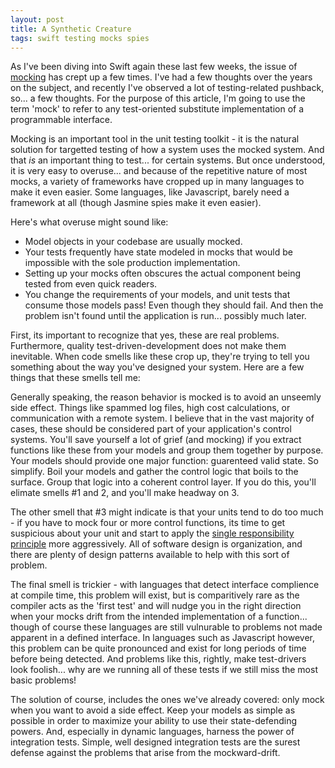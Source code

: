 ```yaml
---
layout: post
title: A Synthetic Creature
tags: swift testing mocks spies
---
```


As I've been diving into Swift again these last few weeks, the issue of [mocking](http://en.wikipedia.org/wiki/Mock_object) has crept up a few times. I've had a few thoughts over the years on the subject, and recently I've observed a lot of testing-related pushback, so... a few thoughts. For the purpose of this article, I'm going to use the term 'mock' to refer to any test-oriented substitute implementation of a programmable interface.

Mocking is an important tool in the unit testing toolkit - it is the natural solution for targetted testing of how a system uses the mocked system. And that *is* an important thing to test... for certain systems. But once understood, it is very easy to overuse... and because of the repetitive nature of most mocks, a variety of frameworks have cropped up in many languages to make it even easier. Some languages, like Javascript, barely need a framework at all (though Jasmine spies make it even easier).

Here's what overuse might sound like:

- Model objects in your codebase are usually mocked.
- Your tests frequently have state modeled in mocks that would be impossible with the sole production implementation.
- Setting up your mocks often obscures the actual component being tested from even quick readers.
- You change the requirements of your models, and unit tests that consume those models pass! Even though they should fail. And then the problem isn't found until the application is run... possibly much later.

First, its important to recognize that yes, these are real problems. Furthermore, quality test-driven-development does not make them inevitable. When code smells like these crop up, they're trying to tell you something about the way you've designed your system. Here are a few things that these smells tell me:

Generally speaking, the reason behavior is mocked is to avoid an unseemly side effect. Things like spammed log files, high cost calculations, or communication with a remote system. I believe that in the vast majority of cases, these should be considered part of your application's control systems. You'll save yourself a lot of grief (and mocking) if you extract functions like these from your models and group them together by purpose. Your models should provide one major function: guarenteed valid state. So simplify. Boil your models and gather the control logic that boils to the surface. Group that logic into a coherent control layer. If you do this, you'll elimate smells #1 and 2, and you'll make headway on 3.

The other smell that #3 might indicate is that your units tend to do too much - if you have to mock four or more control functions, its time to get suspicious about your unit and start to apply the [single responsibility principle](http://en.wikipedia.org/wiki/Single_responsibility_principle) more aggressively. All of software design is organization, and there are plenty of design patterns available to help with this sort of problem.

The final smell is trickier - with languages that detect interface complience at compile time, this problem will exist, but is comparitively rare as the compiler acts as the 'first test' and will nudge you in the right direction when your mocks drift from the intended implementation of a function... though of course these languages are still vulnurable to problems not made apparent in a defined interface. In languages such as Javascript however, this problem can be quite pronounced and exist for long periods of time before being detected. And problems like this, rightly, make test-drivers look foolish... why are we running all of these tests if we still miss the most basic problems!

The solution of course, includes the ones we've already covered: only mock when you want to avoid a side effect. Keep your models as simple as possible in order to maximize your ability to use their state-defending powers. And, especially in dynamic languages, harness the power of integration tests. Simple, well designed integration tests are the surest defense against the problems that arise from the mockward-drift.
